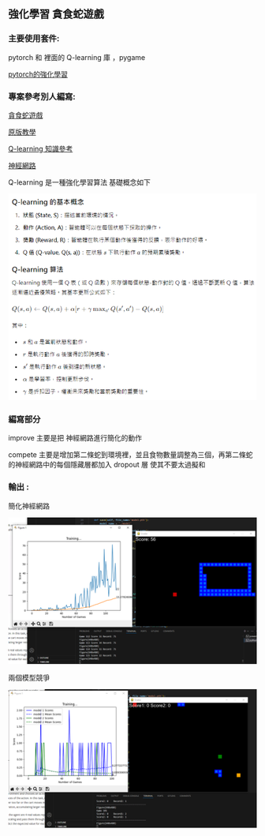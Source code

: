 ## 強化學習 貪食蛇遊戲

### 主要使用套件:

pytorch 和 裡面的 Q-learning 庫 ，pygame

[pytorch的強化學習](https://pytorch.org/tutorials/intermediate/reinforcement_q_learning.html?highlight=concatenate)

### 專案參考別人編寫:

[貪食蛇遊戲](https://github.com/patrickloeber/python-fun/tree/master/snake-pygame)

[原版教學](https://www.youtube.com/watch?v=L8ypSXwyBds)

[Q-learning 知識參考](https://medium.com/pyladies-taiwan/reinforcement-learning-%E9%80%B2%E9%9A%8E%E7%AF%87-deep-q-learning-26b10935a745)

[神經網路](https://www.cnblogs.com/zhaopengpeng/p/13668727.html)

Q-learning 是一種強化學習算法 基礎概念如下

![](./result/final1.PNG)


### 編寫部分

improve 主要是把 神經網路進行簡化的動作

compete 主要是增加第二條蛇到環境裡，並且食物數量調整為三個，再第二條蛇的神經網路中的每個隱藏層都加入 dropout 層 使其不要太過擬和

### 輸出 :

簡化神經網路

![](./result/final2.PNG)

兩個模型競爭

![](./result/final3.PNG)
